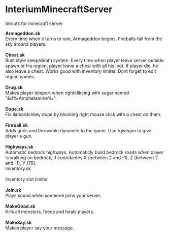 # InteriumMinecraftServer
 Skripts for minecraft server

<b>Armageddon.sk</b><br>
Every time when it turns to rain, Armageddon begins. Fireballs fall from the sky around players.
<br><br>
<b>Chest.sk</b><br>
Rust style sleep/death system. Every time when player leave server outside spawn or his region, player leave a chest with all his loot. If player die, he also leave a chest.
Works good with inventory limiter. Dont forget to edit region names.
<br><br>
<b>Drug.sk</b><br>
Makes player teleport when rightclikcing with sugar named "&d‰Amphetamine‰".
<br><br>
<b>Dupe.sk</b><br>
Fix llama/donkey dupe by blocking right mouse click with a chest on them.
<br><br>
<b>Fireball.sk</b><br>
Adds guns and throwable dynamite to the game. Use /givegun <nickname> to give player a gun.
<br><br>
<b>Highways.sk</b><br>
Automatic bedrock highways. Automaticly build bedrock roads when player is walking on bedrock, if cooridantes X (between 2 and -1),  Z (between 2 and -1), Y (76). 
<br>Inventory.sk<br>
<b></b><br>
Inventory slot limiter
<br><br>
<b>Join.sk</b><br>
Plays sound when someone joins your server.
<br><br>
<b>MakeGood.sk</b><br>
Kills all monsters, feeds and heals players.
<br><br>
<b>MakeSay.sk</b><br>
Makes player say your message.
<br><br>